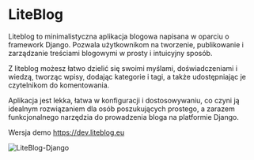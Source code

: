# LiteBlog

Liteblog to minimalistyczna aplikacja blogowa napisana w oparciu o framework Django. Pozwala użytkownikom na tworzenie, 
publikowanie i zarządzanie treściami blogowymi w prosty i intuicyjny sposób. 

Z liteblog możesz łatwo dzielić się swoimi myślami, doświadczeniami i wiedzą, tworząc wpisy, dodając kategorie i tagi, 
a także udostępniając je czytelnikom do komentowania. 

Aplikacja jest lekka, łatwa w konfiguracji i dostosowywaniu, co czyni ją idealnym rozwiązaniem dla osób 
poszukujących prostego, a zarazem funkcjonalnego narzędzia do prowadzenia bloga na platformie Django.

Wersja demo https://dev.liteblog.eu

![LiteBlog-Django](https://liteblog.eu/media/uploads/django-lb.webp)
